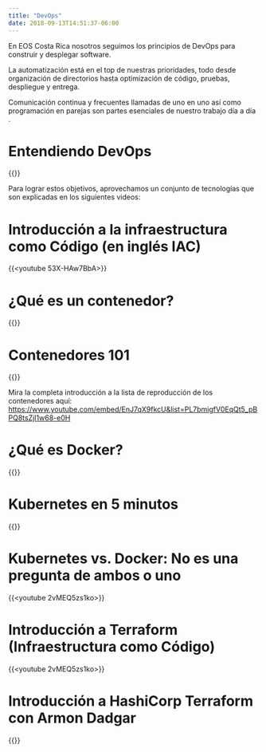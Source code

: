 ```yaml
---
title: "DevOps"
date: 2018-09-13T14:51:37-06:00
--- 
```

En EOS Costa Rica nosotros seguimos los principios de DevOps para construir y desplegar software.

La automatización está en el top de nuestras prioridades, todo desde organización de directorios hasta optimización de código, pruebas, despliegue y entrega.

Comunicación continua y frecuentes llamadas de uno en uno así como programación en parejas son partes esenciales de nuestro trabajo día a día .

# Entendiendo DevOps

{{<youtube EIvOZA1HgHU>}}

Para lograr estos objetivos, aprovechamos un conjunto de tecnologías que son explicadas en los siguientes videos:

# Introducción a la infraestructura como Código (en inglés IAC)

{{<youtube 53X-HAw7BbA>}}

# ¿Qué es un contenedor?

{{<youtube EnJ7qX9fkcU>}}

# Contenedores 101

{{<youtube VqLcWftIaQI>}}

Mira la completa introducción a la lista de reproducción de los contenedores aquí:
https://www.youtube.com/embed/EnJ7qX9fkcU&list=PL7bmigfV0EqQt5_pBPQ8tsZjI1w68-e0H

# ¿Qué es Docker?

{{<youtube PfTKwblbkpE>}}

# Kubernetes en 5 minutos

{{<youtube PH-2FfFD2PU>}}

# Kubernetes vs. Docker: No es una pregunta de ambos o uno

{{<youtube 2vMEQ5zs1ko>}}

# Introducción a **Terraform** (Infraestructura como Código)

{{<youtube 2vMEQ5zs1ko>}}

# Introducción a **HashiCorp Terraform** con Armon Dadgar

{{<youtube h970ZBgKINg>}}
